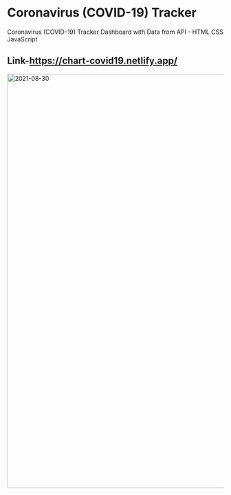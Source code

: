 # Coronavirus (COVID-19) Tracker

Coronavirus (COVID-19) Tracker Dashboard with Data from API - HTML CSS JavaScript

## Link-https://chart-covid19.netlify.app/

<img width="960" alt="2021-08-30" src="https://user-images.githubusercontent.com/76563215/131352135-416260b2-bbc5-40f2-8ed6-d290aee4072e.png">

